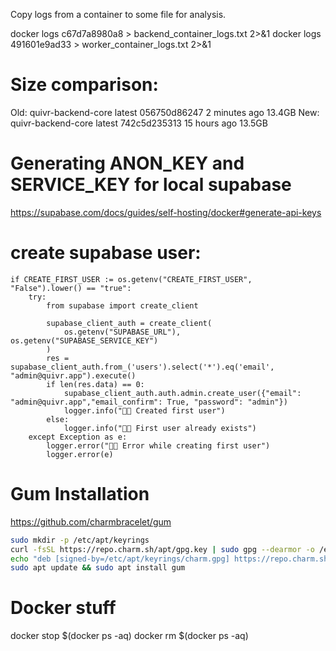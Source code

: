Copy logs from a container to some file for analysis.

docker logs c67d7a8980a8 > backend_container_logs.txt 2>&1
docker logs 491601e9ad33 > worker_container_logs.txt 2>&1

# Size comparison:

Old:
quivr-backend-core   latest    056750d86247   2 minutes ago   13.4GB
New:
quivr-backend-core   latest    742c5d235313   15 hours ago    13.5GB

# Generating ANON_KEY and SERVICE_KEY for local supabase

https://supabase.com/docs/guides/self-hosting/docker#generate-api-keys

# create supabase user:

```
if CREATE_FIRST_USER := os.getenv("CREATE_FIRST_USER", "False").lower() == "true":
    try:
        from supabase import create_client

        supabase_client_auth = create_client(
            os.getenv("SUPABASE_URL"), os.getenv("SUPABASE_SERVICE_KEY")
        )
        res = supabase_client_auth.from_('users').select('*').eq('email', "admin@quivr.app").execute()
        if len(res.data) == 0:
            supabase_client_auth.auth.admin.create_user({"email": "admin@quivr.app","email_confirm": True, "password": "admin"})
            logger.info("👨‍💻 Created first user")
        else:
            logger.info("👨‍💻 First user already exists")
    except Exception as e:
        logger.error("👨‍💻 Error while creating first user")
        logger.error(e)
```

# Gum Installation

https://github.com/charmbracelet/gum

```bash
sudo mkdir -p /etc/apt/keyrings
curl -fsSL https://repo.charm.sh/apt/gpg.key | sudo gpg --dearmor -o /etc/apt/keyrings/charm.gpg
echo "deb [signed-by=/etc/apt/keyrings/charm.gpg] https://repo.charm.sh/apt/ * *" | sudo tee /etc/apt/sources.list.d/charm.list
sudo apt update && sudo apt install gum
```

# Docker stuff

docker stop $(docker ps -aq)
docker rm $(docker ps -aq)